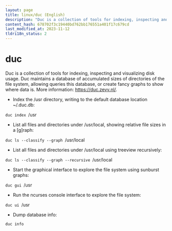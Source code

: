```yaml
---
layout: page
title: linux/duc (English)
description: "Duc is a collection of tools for indexing, inspecting and visualizing disk usage. Duc maintains a database of accumulated sizes of directories of the file system, allowing queries this database, or create fancy graphs to show where data is."
content_hash: 678702f3c19440bd762bb176551a401f17c679cd
last_modified_at: 2023-11-12
tldri18n_status: 2
---
```

# duc

Duc is a collection of tools for indexing, inspecting and visualizing disk usage. Duc maintains a database of accumulated sizes of directories of the file system, allowing queries this database, or create fancy graphs to show where data is.
More information: <https://duc.zevv.nl/>.

- Index the /usr directory, writing to the default database location ~/.duc.db:

`duc index `<span class="tldr-var badge badge-pill bg-dark-lm bg-white-dm text-white-lm text-dark-dm font-weight-bold">/usr</span>

- List all files and directories under /usr/local, showing relative file sizes in a [g]raph:

`duc ls --classify --graph `<span class="tldr-var badge badge-pill bg-dark-lm bg-white-dm text-white-lm text-dark-dm font-weight-bold">/usr/local</span>

- List all files and directories under /usr/local using treeview recursively:

`duc ls --classify --graph --recursive `<span class="tldr-var badge badge-pill bg-dark-lm bg-white-dm text-white-lm text-dark-dm font-weight-bold">/usr/local</span>

- Start the graphical interface to explore the file system using sunburst graphs:

`duc gui `<span class="tldr-var badge badge-pill bg-dark-lm bg-white-dm text-white-lm text-dark-dm font-weight-bold">/usr</span>

- Run the ncurses console interface to explore the file system:

`duc ui `<span class="tldr-var badge badge-pill bg-dark-lm bg-white-dm text-white-lm text-dark-dm font-weight-bold">/usr</span>

- Dump database info:

`duc info`
